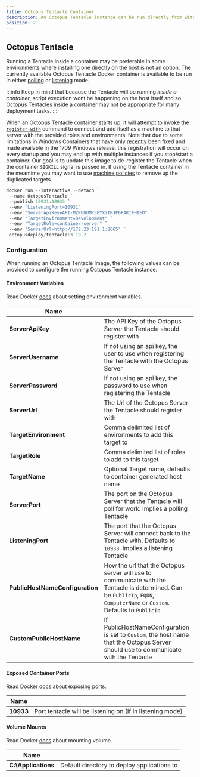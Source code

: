 ```yaml
---
title: Octopus Tentacle Container
description: An Octopus Tentacle instance can be run directly from within a container.
position: 2
---
```


## Octopus Tentacle
Running a Tentacle inside a container may be preferable in some environments where installing one directly on the host is not an option. The currently available Octopus Tentacle Docker container is available to be run in either [polling](docs/infrastructure/windows-targets/polling-tentacles/index.md) or [listening](/docs/infrastructure/windows-targets/listening-tentacles/index.md) mode.

:::info
 Keep in mind that because the Tentacle will be running _inside a container_, script execution wont be happening on the host itself and so Octopus Tentacles inside a container may not be appropriate for many deployment tasks.
:::

When an Octopus Tentacle container starts up, it will attempt to invoke the [`register-with`](/docs/api-and-integration/tentacle.exe-command-line/register-with.md) command to connect and add itself as a machine to that server with the provided roles and environments. Note that due to some limitations in Windows Containers that have only [recently](https://github.com/moby/moby/issues/25982) been fixed and made available in the 1709 Windows release, this registration will occur on every startup and you may end up with multiple instances if you stop/start a container. Our goal is to update this image to de-register the Tentacle when the container `SIGKILL` signal is passed in. If using the Tentacle container in the meantime you may want to use [machine policies](/docs/infrastructure/machine-policies.md) to remove up the duplicated targets.

```PowerShell
docker run --interactive --detach `
 --name OctopusTentacle `
 --publish 10931:10933 `
 --env "ListeningPort=10931"
 --env "ServerApiKey=API-MZKUUUMK3EYX7TBJP6FAKIFHIEO" `
 --env "TargetEnvironment=Development" `
 --env "TargetRole=container-server" `
 --env "ServerUrl=http://172.23.191.1:8065" `
 octopusdeploy/tentacle:3.19.2
```

### Configuration
When running an Octopus Tentacle Image, the following values can be provided to configure the running Octopus Tentacle instance.

#### Environment Variables
Read Docker [docs](https://docs.docker.com/engine/reference/commandline/run/#set-environment-variables--e---env---env-file) about setting environment variables.

|  Name       |    |
| ------------- | ------- |
|**ServerApiKey**|The API Key of the Octopus Server the Tentacle should register with|
|**ServerUsername**|If not using an api key, the user to use when registering the Tentacle with the Octopus Server|
|**ServerPassword**|If not using an api key, the password to use when registering the Tentacle|
|**ServerUrl**|The Url of the Octopus Server the Tentacle should register with|
|**TargetEnvironment**|Comma delimited list of environments to add this target to|
|**TargetRole**|Comma delimited list of roles to add to this target|
|**TargetName**|Optional Target name, defaults to container generated host name|
|**ServerPort**|The port on the Octopus Server that the Tentacle will poll for work. Implies a polling Tentacle|
|**ListeningPort**|The port that the Octopus Server will connect back to the Tentacle with. Defaults to `10933`. Implies a listening Tentacle|
|**PublicHostNameConfiguration**|How the url that the Octopus server will use to communicate with the Tentacle is determined. Can be `PublicIp`, `FQDN`, `ComputerName` or `Custom`. Defaults to `PublicIp`|
|**CustomPublicHostName**|If PublicHostNameConfiguration is set to `Custom`, the host name that the Octopus Server should use to communicate with the Tentacle|

#### Exposed Container Ports
Read Docker [docs](https://docs.docker.com/engine/reference/commandline/run/#publish-or-expose-port--p---expose) about exposing ports.

|  Name       |    |
| ------------- | ------- |
|**10933**|Port tentacle will be listening on (if in listening mode)|

#### Volume Mounts
Read Docker [docs](https://docs.docker.com/engine/reference/commandline/run/#mount-volume--v---read-only) about mounting volume.

|  Name       |    |
| ------------- | ------- |
|**C:\Applications**|Default directory to deploy applications to|
